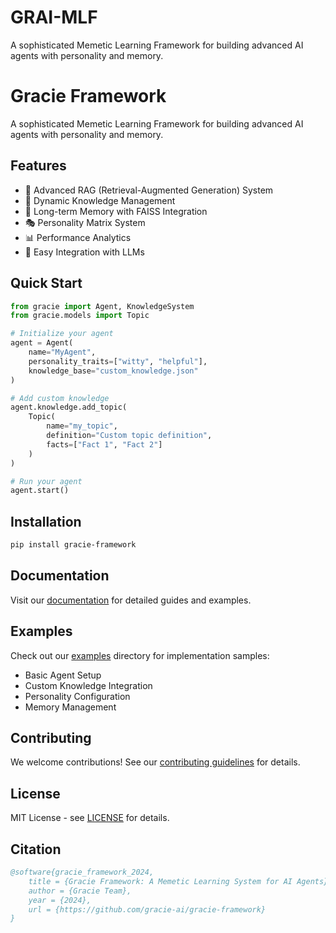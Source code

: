 # GRAI-MLF
A sophisticated Memetic Learning Framework for building advanced AI agents with personality and memory.
# Gracie Framework


A sophisticated Memetic Learning Framework for building advanced AI agents with personality and memory.

## Features

- 🧠 Advanced RAG (Retrieval-Augmented Generation) System
- 🔄 Dynamic Knowledge Management
- 💾 Long-term Memory with FAISS Integration
- 🎭 Personality Matrix System
- 📊 Performance Analytics
- 🔌 Easy Integration with LLMs

## Quick Start

```python
from gracie import Agent, KnowledgeSystem
from gracie.models import Topic

# Initialize your agent
agent = Agent(
    name="MyAgent",
    personality_traits=["witty", "helpful"],
    knowledge_base="custom_knowledge.json"
)

# Add custom knowledge
agent.knowledge.add_topic(
    Topic(
        name="my_topic",
        definition="Custom topic definition",
        facts=["Fact 1", "Fact 2"]
    )
)

# Run your agent
agent.start()
```

## Installation

```bash
pip install gracie-framework
```

## Documentation

Visit our [documentation](https://gracie-framework.readthedocs.io/) for detailed guides and examples.

## Examples

Check out our [examples](examples/) directory for implementation samples:
- Basic Agent Setup
- Custom Knowledge Integration
- Personality Configuration
- Memory Management

## Contributing

We welcome contributions! See our [contributing guidelines](CONTRIBUTING.md) for details.

## License

MIT License - see [LICENSE](LICENSE) for details.

## Citation

```bibtex
@software{gracie_framework_2024,
    title = {Gracie Framework: A Memetic Learning System for AI Agents},
    author = {Gracie Team},
    year = {2024},
    url = {https://github.com/gracie-ai/gracie-framework}
}
```
